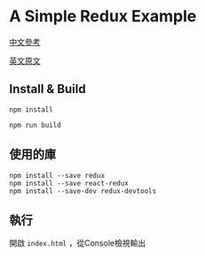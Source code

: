 # A Simple Redux Example

[中文參考](https://cn.redux.js.org/)

[英文原文](https://redux.js.org/)

## Install & Build
```
npm install

npm run build
```

## 使用的庫
```
npm install --save redux
npm install --save react-redux
npm install --save-dev redux-devtools
```

## 執行
開啟 `index.html` ，從Console檢視輸出